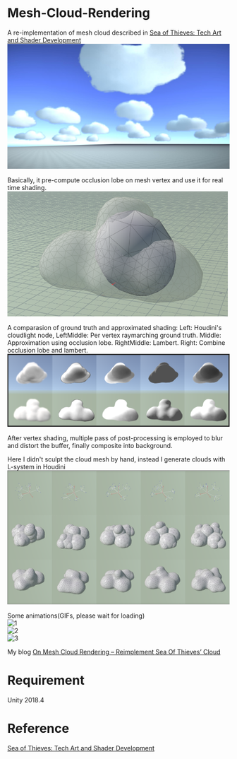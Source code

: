 # Mesh-Cloud-Rendering

A re-implementation of mesh cloud described in [Sea of Thieves: Tech Art and Shader Development](https://vimeo.com/326413164)  
<img src="/unity/Recordings/image_0000.jpg" width=800>

Basically, it pre-compute occlusion lobe on mesh vertex and use it for real time shading.  
<img src="/unity/Recordings/lobe.png" width=500>

A comparasion of ground truth and approximated shading:
Left: Houdini's cloudlight node, LeftMiddle: Per vertex raymarching ground truth. Middle: Approximation using occlusion lobe. RightMiddle: Lambert. Right: Combine occlusion lobe and lambert.
![Shading](/unity/Recordings/shading.png)  

After vertex shading, multiple pass of post-processing is employed to blur and distort the buffer, finally composite into background.

Here I didn't sculpt the cloud mesh by hand, instead I generate clouds with L-system in Houdini   
![cloud](/unity/Recordings/cloud-gen.png) 

Some animations(GIFs, please wait for loading)    
![1](/unity/Recordings/gif_animation_002.gif)   
![2](/unity/Recordings/gif_animation_003.gif)   
![3](/unity/Recordings/gif_animation_004.gif)   

My blog [On Mesh Cloud Rendering – Reimplement Sea Of Thieves’ Cloud](http://ma-yidong.com/2019/06/30/on-mesh-cloud-rendering-reimplement-sea-of-thieves-cloud/)

# Requirement
Unity 2018.4

# Reference
[Sea of Thieves: Tech Art and Shader Development](https://vimeo.com/326413164)  
